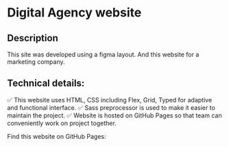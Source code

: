 # Digital Agency website

## Description
This site was developed using a figma layout. And this website for a marketing company.

## Technical details:
✅ This website uses HTML, CSS including Flex, Grid, Typed for adaptive and functional interface.
✅ Sass preprocessor is used to make it easier to maintain the project.
✅ Website is hosted on GitHub Pages so that team can conveniently work on project together.

Find this website on GitHub Pages:
